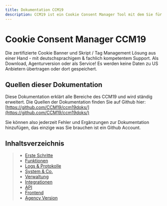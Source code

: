```yaml
---
title: Dokumentation CCM19
description: CCM19 ist ein Cookie Consent Manager Tool mit dem Sie für Ihre Webseite alle Cookoies, externe Skripte und deren Nutzung verwalten und den Besuchern Ihrer Webseite zur Auswahl stellen können. CCM19 bringt ein komplettes Cookie, Skript und Storage Handling mit, Sie können jeden Bereich von den Besuchern abnicken lassen und alle Details komplett selber verwalten.
---
```


# Cookie Consent Manager CCM19

Die zertifizierte Cookie Banner und Skript / Tag Management Lösung aus einer Hand - mit deutschsprachigem & fachlich kompetentem Support. Als Download, Agenturversion oder als Service! Es werden keine Daten zu US Anbietern übertragen oder dort gespeichert.

## Quellen dieser Dokumentation

Diese Dokumentation erklärt alle Bereiche des CCM19 und wird ständig erweitert. Die Quellen der Dokumentation finden Sie auf Github hier:  [https://github.com/CCM19/ccm19doks/](https://github.com/CCM19/ccm19doks/)

Sie können also jederzeit Fehler und Ergänzungen zur Dokumentation hinzufügen, das einzige was Sie brauchen ist ein Github Account.

## Inhaltsverzeichnis

> * [Erste Schritte](erste_schritte/registrierung.md) 
> * [Funktionen](funktionen/themes.md) 
> * [Logs & Protokolle](logs/consent-protokoll.md) 
> * [System & Co.](system-und-co/frontend-einstellungen.md) 
> *  [Verwaltung](verwaltung/kontoeinstellungen.md) 
> *  [Integrationen](integrationen/ccm19-shopware.md) 
> *  [API](api/javascript-apis.md) 
> *  [Frontend](frontend/frontend.md) 
> * [Agency Version](agency-version/agency.md) 









